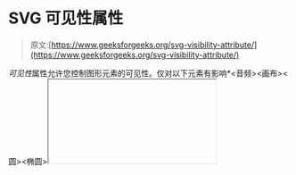 # SVG 可见性属性

> 原文:[https://www.geeksforgeeks.org/svg-visibility-attribute/](https://www.geeksforgeeks.org/svg-visibility-attribute/)

*可见性*属性允许您控制图形元素的可见性。仅对以下元素有影响*<a><altGlyph><音频><画布><圆><椭圆><foreignObject><iframe><图像><直线><路径><多边形<*

**语法:**

```html
visibility = visible | hidden | collapse

```

**属性值:**可见性属性接受上面提到的和下面描述的值

*   **可见:**该值表示元素将可见。
*   **隐藏:**该值表示元素将不可见。
*   **塌陷:**这个值相当于隐藏。

**示例 1:** 以下是说明使用*可见性*属性的示例。

## 超文本标记语言

**输出:**

![](img/db64ac4f10b670fc1c6e10007ff772ac.png)

**示例 2:** 下面是说明可见性属性使用的示例。

## 超文本标记语言

```html
<!DOCTYPE html>
<html>

<body>
    <h1 style="color:green; font-size:60px;">
        GeeksforGeeks
    </h1>

    <svg viewBox="0 0 620 520" 
        xmlns="http://www.w3.org/2000/svg">

        <rect x="10" y="10" width="200" 
            height="100" stroke="green" 
            stroke-width="5" fill="transparent" />

        <g stroke="seagreen" stroke-width="5" 
            fill="lightgreen">

            <rect x="20" y="20" width="80" 
                height="80" visibility="hidden" />

            <rect x="120" y="20" width="80" 
                height="80" visibility="visible" />
        </g>
    </svg>

</body>

</html>
```

**输出:**

![](img/4960b2f7e953ddbd6d475beb11ce1589.png)